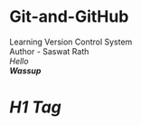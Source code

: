 # Git-and-GitHub
Learning Version Control System
<br />
Author - Saswat Rath
<br />
<i> Hello <i>
<br/>
<b> Wassup <b>
<br />
<h1> H1 Tag</h1>

